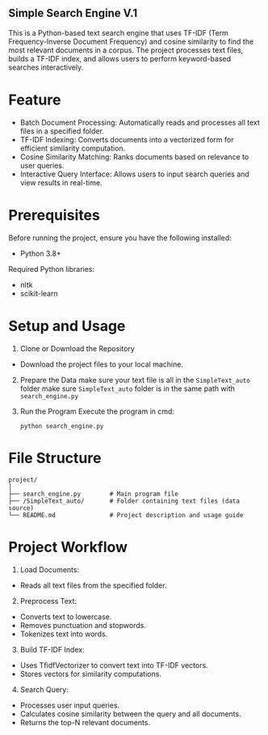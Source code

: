 ## Simple Search Engine V.1

This is a Python-based text search engine that uses TF-IDF (Term Frequency-Inverse Document Frequency) and cosine similarity to find the most relevant documents in a corpus. The project processes text files, builds a TF-IDF index, and allows users to perform keyword-based searches interactively.

# Feature
- Batch Document Processing: Automatically reads and processes all text files in a specified folder.
- TF-IDF Indexing: Converts documents into a vectorized form for efficient similarity computation.
- Cosine Similarity Matching: Ranks documents based on relevance to user queries.
- Interactive Query Interface: Allows users to input search queries and view results in real-time.

# Prerequisites
Before running the project, ensure you have the following installed:

- Python 3.8+

Required Python libraries:
  - nltk
  - scikit-learn

# Setup and Usage
1. Clone or Download the Repository
- Download the project files to your local machine.

2. Prepare the Data
   make sure your text file is all in the ```SimpleText_auto``` folder
   make sure ```SimpleText_auto``` folder is in the same path with ```search_engine.py```

3. Run the Program
   Execute the program in cmd:
   ```
   python search_engine.py
   ```

# File Structure
```
project/
│
├── search_engine.py        # Main program file
├── /SimpleText_auto/       # Folder containing text files (data source)
└── README.md               # Project description and usage guide
```

# Project Workflow
1. Load Documents:
  - Reads all text files from the specified folder.

2. Preprocess Text:
  - Converts text to lowercase.
  - Removes punctuation and stopwords.
  - Tokenizes text into words.

3. Build TF-IDF Index:
  - Uses TfidfVectorizer to convert text into TF-IDF vectors.
  - Stores vectors for similarity computations.

4. Search Query:
  - Processes user input queries.
  - Calculates cosine similarity between the query and all documents.
  - Returns the top-N relevant documents.
